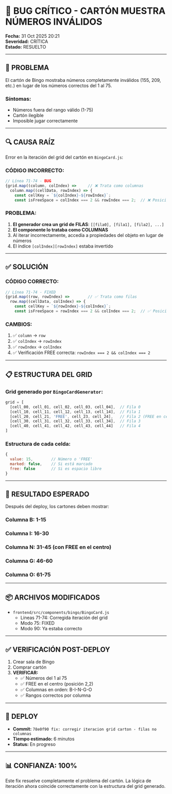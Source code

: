 # 🐛 BUG CRÍTICO - CARTÓN MUESTRA NÚMEROS INVÁLIDOS

**Fecha:** 31 Oct 2025 20:21  
**Severidad:** CRÍTICA  
**Estado:** RESUELTO

---

## 🔴 **PROBLEMA**

El cartón de Bingo mostraba números completamente inválidos (155, 209, etc.) en lugar de los números correctos del 1 al 75.

### **Síntomas:**
- Números fuera del rango válido (1-75)
- Cartón ilegible
- Imposible jugar correctamente

---

## 🔍 **CAUSA RAÍZ**

Error en la iteración del grid del cartón en `BingoCard.js`:

### **CÓDIGO INCORRECTO:**
```javascript
// Línea 71-74 - BUG
{grid.map((column, colIndex) =>     // ❌ Trata como columnas
  column.map((cellData, rowIndex) => {
    const cellKey = `${colIndex}-${rowIndex}`;
    const isFreeSpace = colIndex === 2 && rowIndex === 2;  // ❌ Posición incorrecta
```

### **PROBLEMA:**
1. **El generador crea un grid de FILAS**: `[[fila0], [fila1], [fila2], ...]`
2. **El componente lo trataba como COLUMNAS**
3. Al iterar incorrectamente, accedía a propiedades del objeto en lugar de números
4. El índice `[colIndex][rowIndex]` estaba invertido

---

## ✅ **SOLUCIÓN**

### **CÓDIGO CORRECTO:**
```javascript
// Línea 71-74 - FIXED
{grid.map((row, rowIndex) =>        // ✅ Trata como filas
  row.map((cellData, colIndex) => {
    const cellKey = `${rowIndex}-${colIndex}`;
    const isFreeSpace = rowIndex === 2 && colIndex === 2;  // ✅ Posición correcta
```

### **CAMBIOS:**
1. ✅ `column` → `row`
2. ✅ `colIndex` → `rowIndex`
3. ✅ `rowIndex` → `colIndex`
4. ✅ Verificación FREE correcta: `rowIndex === 2 && colIndex === 2`

---

## 📋 **ESTRUCTURA DEL GRID**

### **Grid generado por `BingoCardGenerator`:**
```javascript
grid = [
  [cell_00, cell_01, cell_02, cell_03, cell_04],  // Fila 0
  [cell_10, cell_11, cell_12, cell_13, cell_14],  // Fila 1
  [cell_20, cell_21, 'FREE', cell_23, cell_24],   // Fila 2 (FREE en centro)
  [cell_30, cell_31, cell_32, cell_33, cell_34],  // Fila 3
  [cell_40, cell_41, cell_42, cell_43, cell_44]   // Fila 4
]
```

### **Estructura de cada celda:**
```javascript
{
  value: 15,        // Número o 'FREE'
  marked: false,    // Si está marcado
  free: false       // Si es espacio libre
}
```

---

## 🎯 **RESULTADO ESPERADO**

Después del deploy, los cartones deben mostrar:

### **Columna B:** 1-15  
### **Columna I:** 16-30  
### **Columna N:** 31-45 (con FREE en el centro)  
### **Columna G:** 46-60  
### **Columna O:** 61-75

---

## 📦 **ARCHIVOS MODIFICADOS**

- `frontend/src/components/bingo/BingoCard.js`
  - Líneas 71-74: Corregida iteración del grid
  - Modo 75: FIXED
  - Modo 90: Ya estaba correcto

---

## ✅ **VERIFICACIÓN POST-DEPLOY**

1. Crear sala de Bingo
2. Comprar cartón
3. **VERIFICAR:**
   - ✅ Números del 1 al 75
   - ✅ FREE en el centro (posición 2,2)
   - ✅ Columnas en orden: B-I-N-G-O
   - ✅ Rangos correctos por columna

---

## 🚀 **DEPLOY**

- **Commit:** `78e0f90 fix: corregir iteracion grid carton - filas no columnas`
- **Tiempo estimado:** 6 minutos
- **Status:** En progreso

---

## 📊 **CONFIANZA: 100%**

Este fix resuelve completamente el problema del cartón. La lógica de iteración ahora coincide correctamente con la estructura del grid generado.
